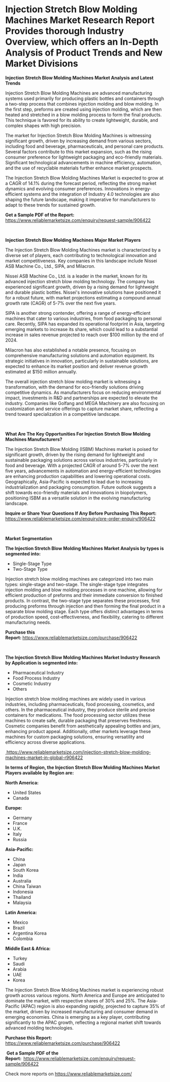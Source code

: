 <p><h1>Injection Stretch Blow Molding Machines Market Research Report Provides thorough Industry Overview, which offers an In-Depth Analysis of Product Trends and New Market Divisions</h1></p><p><strong>Injection Stretch Blow Molding Machines Market Analysis and Latest Trends</strong></p>
<p><p>Injection Stretch Blow Molding Machines are advanced manufacturing systems used primarily for producing plastic bottles and containers through a two-step process that combines injection molding and blow molding. In the first step, preforms are created using injection molding, which are then heated and stretched in a blow molding process to form the final products. This technique is favored for its ability to create lightweight, durable, and complex shapes with high precision.</p><p>The market for Injection Stretch Blow Molding Machines is witnessing significant growth, driven by increasing demand from various sectors, including food and beverage, pharmaceuticals, and personal care products. Several factors contribute to this market expansion, such as the rising consumer preference for lightweight packaging and eco-friendly materials. Significant technological advancements in machine efficiency, automation, and the use of recyclable materials further enhance market prospects.</p><p>The Injection Stretch Blow Molding Machines Market is expected to grow at a CAGR of 14.1% during the forecast period, reflecting the strong market dynamics and evolving consumer preferences. Innovations in energy-efficient systems and the integration of Industry 4.0 technologies are also shaping the future landscape, making it imperative for manufacturers to adapt to these trends for sustained growth.</p></p>
<p><strong>Get a Sample PDF of the Report:&nbsp;</strong> <a href="https://www.reliablemarketsize.com/enquiry/request-sample/906422?utm_campaign=3248&utm_medium=2&utm_source=Github&utm_content=ia&utm_term=21032025&utm_id=injection-stretch-blow-molding-machines">https://www.reliablemarketsize.com/enquiry/request-sample/906422</a></p>
<p>&nbsp;</p>
<p><strong>Injection Stretch Blow Molding Machines Major Market Players</strong></p>
<p><p>The Injection Stretch Blow Molding Machines market is characterized by a diverse set of players, each contributing to technological innovation and market competitiveness. Key companies in this landscape include Nissei ASB Machine Co., Ltd., SIPA, and Milacron.</p><p>Nissei ASB Machine Co., Ltd. is a leader in the market, known for its advanced injection stretch blow molding technology. The company has experienced significant growth, driven by a rising demand for lightweight and durable plastic bottles. Nissei's innovative solutions have positioned it for a robust future, with market projections estimating a compound annual growth rate (CAGR) of 5-7% over the next five years.</p><p>SIPA is another strong contender, offering a range of energy-efficient machines that cater to various industries, from food packaging to personal care. Recently, SIPA has expanded its operational footprint in Asia, targeting emerging markets to increase its share, which could lead to a substantial increase in sales revenue projected to reach over $100 million by the end of 2024.</p><p>Milacron has also established a notable presence, focusing on comprehensive manufacturing solutions and automation equipment. Its strategic initiatives in innovation, particularly in sustainable solutions, are expected to enhance its market position and deliver revenue growth estimated at $150 million annually.</p><p>The overall injection stretch blow molding market is witnessing a transformation, with the demand for eco-friendly solutions driving competitive dynamics. As manufacturers focus on reducing environmental impact, investments in R&D and partnerships are expected to elevate the industry. Companies like Golfang and MEGA Machinery are also focusing on customization and service offerings to capture market share, reflecting a trend toward specialization in a competitive landscape.</p></p>
<p>&nbsp;</p>
<p><strong>What Are The Key Opportunities For Injection Stretch Blow Molding Machines Manufacturers?</strong></p>
<p><p>The Injection Stretch Blow Molding (ISBM) Machines market is poised for significant growth, driven by the rising demand for lightweight and sustainable packaging solutions across various industries, particularly in food and beverage. With a projected CAGR of around 5-7% over the next five years, advancements in automation and energy-efficient technologies are enhancing production capabilities and lowering operational costs. Geographically, Asia-Pacific is expected to lead due to increasing industrialization and packaging consumption. Future outlook suggests a shift towards eco-friendly materials and innovations in biopolymers, positioning ISBM as a versatile solution in the evolving manufacturing landscape.</p></p>
<p><strong>Inquire or Share Your Questions If Any Before Purchasing This Report:</strong> <a href="https://www.reliablemarketsize.com/enquiry/pre-order-enquiry/906422?utm_campaign=3248&utm_medium=2&utm_source=Github&utm_content=ia&utm_term=21032025&utm_id=injection-stretch-blow-molding-machines">https://www.reliablemarketsize.com/enquiry/pre-order-enquiry/906422</a></p>
<p>&nbsp;</p>
<p><strong>Market Segmentation</strong></p>
<p><strong>The Injection Stretch Blow Molding Machines Market Analysis by types is segmented into:</strong></p>
<p><ul><li>Single-Stage Type</li><li>Two-Stage Type</li></ul></p>
<p><p>Injection stretch blow molding machines are categorized into two main types: single-stage and two-stage. The single-stage type integrates injection molding and blow molding processes in one machine, allowing for efficient production of preforms and their immediate conversion to finished products. In contrast, the two-stage type separates these processes, first producing preforms through injection and then forming the final product in a separate blow molding stage. Each type offers distinct advantages in terms of production speed, cost-effectiveness, and flexibility, catering to different manufacturing needs.</p></p>
<p><strong>Purchase this Report:&nbsp;</strong><a href="https://www.reliablemarketsize.com/purchase/906422?utm_campaign=3248&utm_medium=2&utm_source=Github&utm_content=ia&utm_term=21032025&utm_id=injection-stretch-blow-molding-machines">https://www.reliablemarketsize.com/purchase/906422</a></p>
<p>&nbsp;</p>
<p><strong>The Injection Stretch Blow Molding Machines Market Industry Research by Application is segmented into:</strong></p>
<p><ul><li>Pharmaceutical Industry</li><li>Food Process Industry</li><li>Cosmetic Industry</li><li>Others</li></ul></p>
<p><p>Injection stretch blow molding machines are widely used in various industries, including pharmaceuticals, food processing, cosmetics, and others. In the pharmaceutical industry, they produce sterile and precise containers for medications. The food processing sector utilizes these machines to create safe, durable packaging that preserves freshness. Cosmetic companies benefit from aesthetically appealing bottles and jars, enhancing product appeal. Additionally, other markets leverage these machines for custom packaging solutions, ensuring versatility and efficiency across diverse applications.</p></p>
<p><a href="https://www.reliablemarketsize.com/injection-stretch-blow-molding-machines-market-in-global-r906422?utm_campaign=3248&utm_medium=2&utm_source=Github&utm_content=ia&utm_term=21032025&utm_id=injection-stretch-blow-molding-machines">&nbsp;https://www.reliablemarketsize.com/injection-stretch-blow-molding-machines-market-in-global-r906422</a></p>
<p><strong>In terms of Region, the Injection Stretch Blow Molding Machines Market Players available by Region are:</strong></p>
<p>
    <p> <strong> North America: </strong>
        <ul>
            <li>United States</li>
            <li>Canada</li>
        </ul>
        </p> 
    <p> <strong> Europe: </strong>
        <ul>
            <li>Germany</li>
            <li>France</li>
            <li>U.K.</li>
            <li>Italy</li>
            <li>Russia</li>
        </ul>
        </p> 
    <p> <strong> Asia-Pacific: </strong>
        <ul>
            <li>China</li>
            <li>Japan</li>
            <li>South Korea</li>
            <li>India</li>
            <li>Australia</li>
            <li>China Taiwan</li>
            <li>Indonesia</li>
            <li>Thailand</li>
            <li>Malaysia</li>
        </ul>
        </p> 
    <p> <strong> Latin America: </strong>
        <ul>
            <li>Mexico</li>
            <li>Brazil</li>
            <li>Argentina Korea</li>
            <li>Colombia</li>
        </ul>
        </p> 
    <p> <strong> Middle East & Africa: </strong>
        <ul>
            <li>Turkey</li>
            <li>Saudi</li>
            <li>Arabia</li>
            <li>UAE</li>
            <li>Korea</li>
        </ul>
    </p>
    </p>
<p><p>The Injection Stretch Blow Molding Machines market is experiencing robust growth across various regions. North America and Europe are anticipated to dominate the market, with respective shares of 30% and 25%. The Asia-Pacific (APAC) region is also expanding rapidly, projected to capture 35% of the market, driven by increased manufacturing and consumer demand in emerging economies. China is emerging as a key player, contributing significantly to the APAC growth, reflecting a regional market shift towards advanced molding technologies.</p></p>
<p><strong>Purchase this Report: </strong><a href="https://www.reliablemarketsize.com/purchase/906422?utm_campaign=3248&utm_medium=2&utm_source=Github&utm_content=ia&utm_term=21032025&utm_id=injection-stretch-blow-molding-machines">https://www.reliablemarketsize.com/purchase/906422</a></p>
<p>&nbsp;<strong>Get a Sample PDF of the Report:&nbsp;&nbsp;</strong><a href="https://www.reliablemarketsize.com/enquiry/request-sample/906422?utm_campaign=3248&utm_medium=2&utm_source=Github&utm_content=ia&utm_term=21032025&utm_id=injection-stretch-blow-molding-machines">https://www.reliablemarketsize.com/enquiry/request-sample/906422</a></p>
<p><strong></strong></p>
<p>Check more reports on <a href="https://www.reliablemarketsize.com/?utm_campaign=3248&utm_medium=2&utm_source=Github&utm_content=ia&utm_term=21032025&utm_id=injection-stretch-blow-molding-machines">https://www.reliablemarketsize.com/</a></p>